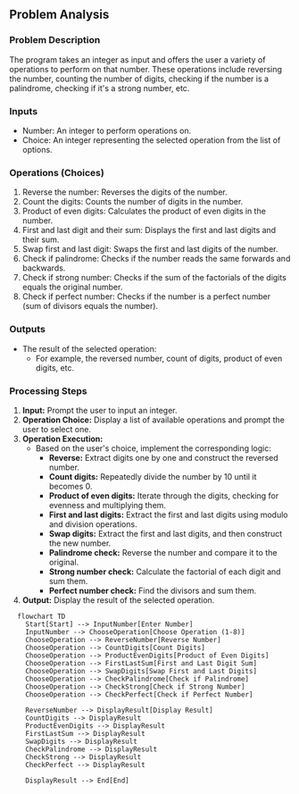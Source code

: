 ## Problem Analysis

### Problem Description
The program takes an integer as input and offers the user a variety of operations to perform on that number. These operations include reversing the number, counting the number of digits, checking if the number is a palindrome, checking if it's a strong number, etc.

### Inputs
* Number: An integer to perform operations on.
* Choice: An integer representing the selected operation from the list of options.

### Operations (Choices)
1. Reverse the number: Reverses the digits of the number.
2. Count the digits: Counts the number of digits in the number.
3. Product of even digits: Calculates the product of even digits in the number.
4. First and last digit and their sum: Displays the first and last digits and their sum.
5. Swap first and last digit: Swaps the first and last digits of the number.
6. Check if palindrome: Checks if the number reads the same forwards and backwards.
7. Check if strong number: Checks if the sum of the factorials of the digits equals the original number.
8. Check if perfect number: Checks if the number is a perfect number (sum of divisors equals the number).

### Outputs
* The result of the selected operation:
  * For example, the reversed number, count of digits, product of even digits, etc.

### Processing Steps
1. **Input:** Prompt the user to input an integer.
2. **Operation Choice:** Display a list of available operations and prompt the user to select one.
3. **Operation Execution:**
   * Based on the user's choice, implement the corresponding logic:
     * **Reverse:** Extract digits one by one and construct the reversed number.
     * **Count digits:** Repeatedly divide the number by 10 until it becomes 0.
     * **Product of even digits:** Iterate through the digits, checking for evenness and multiplying them.
     * **First and last digits:** Extract the first and last digits using modulo and division operations.
     * **Swap digits:** Extract the first and last digits, and then construct the new number.
     * **Palindrome check:** Reverse the number and compare it to the original.
     * **Strong number check:** Calculate the factorial of each digit and sum them.
     * **Perfect number check:** Find the divisors and sum them.
4. **Output:** Display the result of the selected operation.

```mermaid
  flowchart TD
    Start[Start] --> InputNumber[Enter Number]
    InputNumber --> ChooseOperation[Choose Operation (1-8)]
    ChooseOperation --> ReverseNumber[Reverse Number]
    ChooseOperation --> CountDigits[Count Digits]
    ChooseOperation --> ProductEvenDigits[Product of Even Digits]
    ChooseOperation --> FirstLastSum[First and Last Digit Sum]
    ChooseOperation --> SwapDigits[Swap First and Last Digits]
    ChooseOperation --> CheckPalindrome[Check if Palindrome]
    ChooseOperation --> CheckStrong[Check if Strong Number]
    ChooseOperation --> CheckPerfect[Check if Perfect Number]
    
    ReverseNumber --> DisplayResult[Display Result]
    CountDigits --> DisplayResult
    ProductEvenDigits --> DisplayResult
    FirstLastSum --> DisplayResult
    SwapDigits --> DisplayResult
    CheckPalindrome --> DisplayResult
    CheckStrong --> DisplayResult
    CheckPerfect --> DisplayResult

    DisplayResult --> End[End]
```

